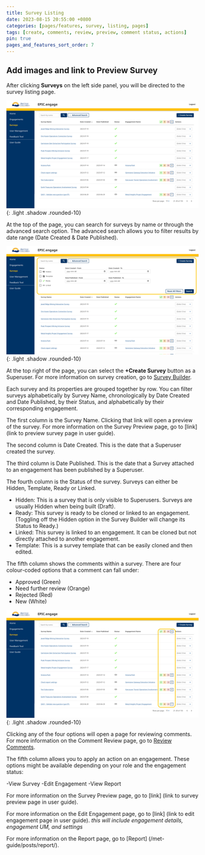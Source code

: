 ```yaml
---
title: Survey Listing
date: 2023-08-15 20:55:00 +0800
categories: [pages/features, survey, listing, pages]
tags: [create, comments, review, preview, comment status, actions]
pin: true
pages_and_features_sort_order: 7
---
```


## Add images and link to Preview Survey

After clicking **Surveys** on the left side panel, you will be directed to the survey listing page.  

![Survey Listing](/assets/UserGuideImages/Images/survey-listing/survey-listing-photo-of-page.png){: .light .shadow .rounded-10}

At the top of the page, you can search for surveys by name or through the advanced search option. The advanced search allows you to filter results by date range (Date Created & Date Published).  

![Advanced Search](/assets/UserGuideImages/Images/survey-listing/survey-listing-survey-advanced-search-drop-down.png){: .light .shadow .rounded-10}

At the top right of the page, you can select the **+Create Survey** button as a Superuser. For more information on survey creation, go to [Survey Builder](/met-guide/posts/survey-builder/).

Each survey and its properties are grouped together by row. You can filter surveys alphabetically by Survey Name, chronologically by Date Created and Date Published, by their Status, and alphabetically by their corresponding engagement.

The first column is the Survey Name. Clicking that link will open a preview of the survey. For more information on the Survey Preview page, go to [link] (link to preview survey page in user guide).

The second column is Date Created. This is the date that a Superuser created the survey.

The third column is Date Published. This is the date that a Survey attached to an engagement has been published by a Superuser.  

The fourth column is the Status of the survey. Surveys can either be Hidden, Template, Ready or Linked.

- Hidden: This is a survey that is only visible to Superusers. Surveys are usually Hidden when being built (Draft).
- Ready: This survey is ready to be cloned or linked to an engagement. (Toggling off the Hidden option in the Survey Builder will change its Status to Ready.)
- Linked: This survey is linked to an engagement. It can be cloned but not directly attached to another engagement.
- Template: This is a survey template that can be easily cloned and then edited.


The fifth column shows the comments within a survey. There are four colour-coded options that a comment can fall under:
- Approved (Green)
- Need further review (Orange)
- Rejected (Red)
- New (White)

![Comment Column](/assets/UserGuideImages/Images/survey-listing/survey-listing-comment-column.png){: .light .shadow .rounded-10}

Clicking any of the four options will open a page for reviewing comments. For more information on the Comment Review page, go to [Review Comments](/met-guide/posts/review-comments/).

The fifth column allows you to apply an action on an engagement. 
These options might be available depending on your role and the engagement status:

-View Survey 
-Edit Engagement
-View Report

For more information on the Survey Preview page, go to [link] (link to survey preview page in user guide).  

For more information on the Edit Engagement page, go to [link] (link to edit engagement page in user guide). *this will include engagement details, engagement UM, and settings*

For more information on the Report page, go to [Report] (/met-guide/posts/report/).  


